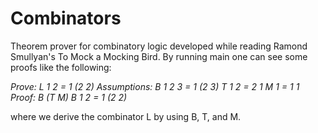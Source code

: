# Combinators
Theorem prover for combinatory logic developed while reading Ramond Smullyan's To Mock a Mocking Bird. 
By running main one can see some proofs like the following: 

  *Prove:
  L 1 2 = 1 (2 2)
  Assumptions: 
  B 1 2 3 = 1 (2 3)
  T 1 2 = 2 1
  M 1 = 1 1
  Proof: 
  B (T M) B 1 2 = 1 (2 2)*

where we derive the combinator L by using B, T, and M.
